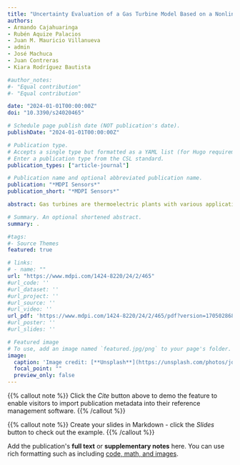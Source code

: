 ```yaml
---
title: "Uncertainty Evaluation of a Gas Turbine Model Based on a Nonlinear Autoregressive Exogenous Model and Monte Carlo Dropout"
authors:
- Armando Cajahuaringa
- Rubén Aquize Palacios
- Juan M. Mauricio Villanueva
- admin
- José Machuca
- Juan Contreras
- Kiara Rodríguez Bautista

#author_notes:
#- "Equal contribution"
#- "Equal contribution"

date: "2024-01-01T00:00:00Z"
doi: "10.3390/s24020465"

# Schedule page publish date (NOT publication's date).
publishDate: "2024-01-01T00:00:00Z"

# Publication type.
# Accepts a single type but formatted as a YAML list (for Hugo requirements).
# Enter a publication type from the CSL standard.
publication_types: ["article-journal"]

# Publication name and optional abbreviated publication name.
publication: "*MDPI Sensors*"
publication_short: "*MDPI Sensors*"

abstract: Gas turbines are thermoelectric plants with various applications, such as large-scale electricity production, petrochemical industry, and steam generation. In order to optimize the operation of a gas turbine, it is necessary to develop system identification models that allow for the development of studies and analyses to increase the system’s reliability. Current strategies for modeling complex and non-linear systems can be based on artificial intelligence techniques, using autoregressive neural networks of the NARX and LSTM type. In this context, this work aims to develop a model of a gas turbine capable of estimating the rotation speed of the turbine and simultaneously estimating the uncertainty associated with the estimation. These methodologies are based on artificial neural networks and the Monte Carlo dropout simulation method. The results were obtained from experimental data from a 215 MW gas turbine, getting the best model with a MAPE of 0.02\% and an uncertainty associated with the turbine rotation speed of 2.2 RPM.

# Summary. An optional shortened abstract.
summary: .

#tags:
#- Source Themes
featured: true

# links:
# - name: ""
url: "https://www.mdpi.com/1424-8220/24/2/465"
#url_code: ''
#url_dataset: ''
#url_project: ''
#url_source: ''
#url_video: ''
url_pdf: 'https://www.mdpi.com/1424-8220/24/2/465/pdf?version=1705028686'
#url_poster: ''
#url_slides: ''

# Featured image
# To use, add an image named `featured.jpg/png` to your page's folder. 
image:
  caption: 'Image credit: [**Unsplash**](https://unsplash.com/photos/jdD8gXaTZsc)'
  focal_point: ""
  preview_only: false
---
```


{{% callout note %}}
Click the *Cite* button above to demo the feature to enable visitors to import publication metadata into their reference management software.
{{% /callout %}}

{{% callout note %}}
Create your slides in Markdown - click the *Slides* button to check out the example.
{{% /callout %}}

Add the publication's **full text** or **supplementary notes** here. You can use rich formatting such as including [code, math, and images](https://docs.hugoblox.com/content/writing-markdown-latex/).
